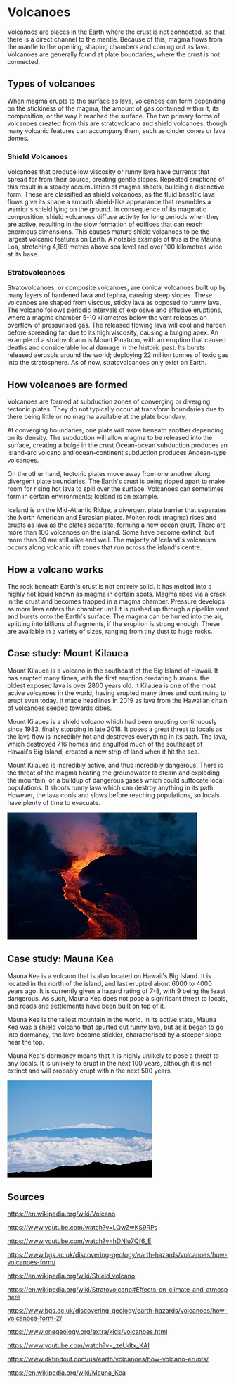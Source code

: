 # Volcanoes
Volcanoes are places in the Earth where the crust is not connected, so that there is a direct channel to the mantle. Because of this, magma flows from the mantle to the opening, shaping chambers and coming out as lava. Volcanoes are generally found at plate boundaries, where the crust is not connected. 

## Types of volcanoes
When magma erupts to the surface as lava, volcanoes can form depending on the stickiness of the magma, the amount of gas contained within it, its composition, or the way it reached the surface. The two primary forms of volcanoes created from this are stratovolcano and shield volcanoes, though many volcanic features can accompany them, such as cinder cones or lava domes.

### Shield Volcanoes
Volcanoes that produce low viscosity or runny lava have currents that spread far from their source, creating gentle slopes. Repeated eruptions of this result in a steady accumulation of magma sheets, building a distinctive form. These are classified as shield volcanoes, as the fluid basaltic lava flows give its shape a smooth shield-like appearance that resembles a warrior's shield lying on the ground. In consequence of its magmatic composition, shield volcanoes diffuse activity for long periods when they are active, resulting in the slow formation of edifices that can reach enormous dimensions. This causes mature shield volcanoes to be the largest volcanic features on Earth. A notable example of this is the Mauna Loa, stretching 4,169 metres above sea level and over 100 kilometres wide at its base.

### Stratovolcanoes
Stratovolcanoes, or composite volcanoes, are conical volcanoes built up by many layers of hardened lava and tephra, causing steep slopes. These volcanoes are shaped from viscous, sticky lava as opposed to runny lava. The volcano follows periodic intervals of explosive and effusive eruptions, where a magma chamber 5-10 kilometres below the vent releases an overflow of pressurised gas. The released flowing lava will cool and harden before spreading far due to its high viscosity, causing a bulging apex. An example of a stratovolcano is Mount Pinatubo, with an eruption that caused deaths and considerable local damage in the historic past. Its bursts released aerosols around the world; deploying 22 million tonnes of toxic gas into the stratosphere. As of now, stratovolcanoes only exist on Earth.

## How volcanoes are formed
Volcanoes are formed at subduction zones of converging or diverging tectonic plates. They do not typically occur at transform boundaries due to there being little or no magma available at the plate boundary.

At converging boundaries, one plate will move beneath another depending on its density. The subduction will allow magma to be released into the surface, creating a bulge in the crust Ocean-ocean subduction produces an island-arc volcano and ocean-continent subduction produces Andean-type volcanoes.

On the other hand, tectonic plates move away from one another along divergent plate boundaries. The Earth's crust is being ripped apart to make room for rising hot lava to spill over the surface. Volcanoes can sometimes form in certain environments; Iceland is an example. 

Iceland is on the Mid-Atlantic Ridge, a divergent plate barrier that separates the North American and Eurasian plates. Molten rock (magma) rises and erupts as lava as the plates separate, forming a new ocean crust. There are more than 100 volcanoes on the island. Some have become extinct, but more than 30 are still alive and well. The majority of Iceland's volcanism occurs along volcanic rift zones that run across the island's centre.


## How a volcano works
The rock beneath Earth's crust is not entirely solid. It has melted into a highly hot liquid known as magma in certain spots. Magma rises via a crack in the crust and becomes trapped in a magma chamber. Pressure develops as more lava enters the chamber until it is pushed up through a pipelike vent and bursts onto the Earth's surface. The magma can be hurled into the air, splitting into billions of fragments, if the eruption is strong enough. These are available in a variety of sizes, ranging from tiny dust to huge rocks.

## Case study: Mount Kilauea 
Mount Kilauea is a volcano in the southeast of the Big Island of Hawaii. It has erupted many times, with the first eruption predating humans. the oldest exposed lava is over 2800 years old. It Kilauea is one of the most active volcanoes in the world, having erupted many times and continuing to erupt even today. It made headlines in 2019 as lava from the Hawaiian chain of volcanoes seeped towards cities. 

Mount Kilauea is a shield volcano which had been erupting continuously since 1983, finally stopping in late 2018. It poses a great threat to locals as the lava flow is incredibly hot and destroyes everything in its path. The lava, which destroyed 716 homes and engulfed much of the southeast of Hawaii's Big Island, created a new strip of land when it hit the sea. 

Mount Kilauea is incredibly active, and thus incredibly dangerous. There is the threat of the magma heating the groundwater to steam and exploding the mountain, or a buildup of dangerous gases which could suffocate local populations. It shoots runny lava which can destroy anything in its path. However, the lava cools and slows before reaching populations, so locals have plenty of time to evacuate. 

![](./kilauea.jpg)

## Case study: Mauna Kea 
Mauna Kea is a volcano that is also located on Hawaii's Big Island. It is located in the north of the island, and last erupted about 6000 to 4000 years ago. It is currently given a hazard rating of 7-8, with 9 being the least dangerous. As such, Mauna Kea does not pose a significant threat to locals, and roads and settlements have been built on top of it. 

Mauna Kea is the tallest mountain in the world. In its active state, Mauna Kea was a shield volcano that spurted out runny lava, but as it began to go into dormancy, the lava became stickier, characterised by a steeper slope near the top. 

Mauna Kea's dormancy means that it is highly unlikely to pose a threat to any locals. It is unlikely to erupt in the next 100 years, although it is not extinct and will probably erupt within the next 500 years. 

![](Mauna_Kea.jpg)

## Sources
https://en.wikipedia.org/wiki/Volcano

https://www.youtube.com/watch?v=LQwZwKS9RPs

https://www.youtube.com/watch?v=hDNlu7Qf6_E

https://www.bgs.ac.uk/discovering-geology/earth-hazards/volcanoes/how-volcanoes-form/

https://en.wikipedia.org/wiki/Shield_volcano

https://en.wikipedia.org/wiki/Stratovolcano#Effects_on_climate_and_atmosphere

https://www.bgs.ac.uk/discovering-geology/earth-hazards/volcanoes/how-volcanoes-form-2/

https://www.onegeology.org/extra/kids/volcanoes.html

https://www.youtube.com/watch?v=_zeUdtx_KAI

https://www.dkfindout.com/us/earth/volcanoes/how-volcano-erupts/

https://en.wikipedia.org/wiki/Mauna_Kea